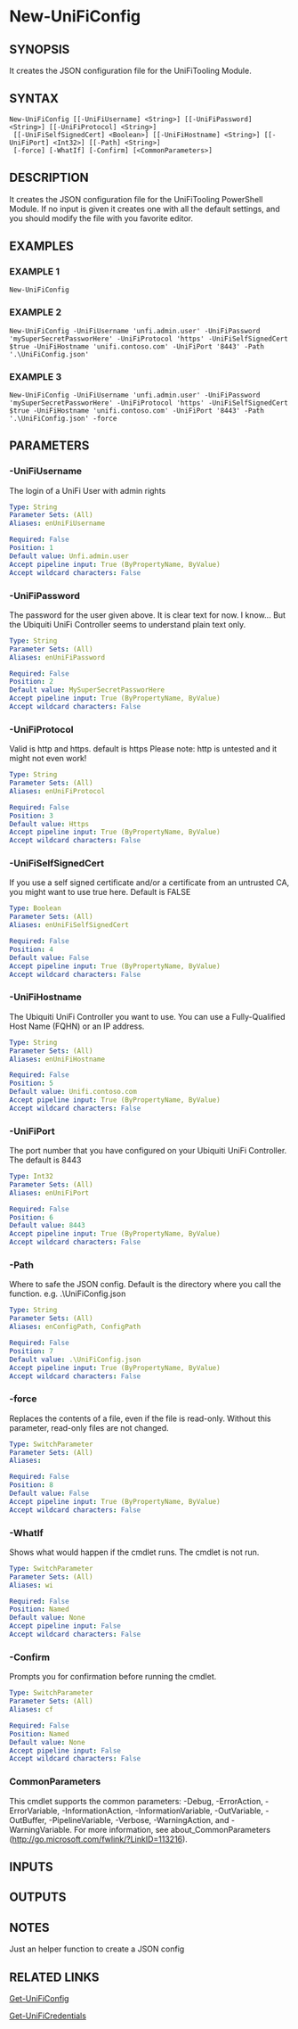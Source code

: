 ﻿---
external help file: UniFiTooling-help.xml
HelpVersion: 1.1.0
Locale: en-US
Module Guid: 7fff91a0-02eb-4df2-84d5-c7d3cd7f7a5d
Module Name: UniFiTooling
online version: https://github.com/Enatec/UniFiTooling/raw/master/docs/New-UniFiConfig.md
schema: 2.0.0
---

# New-UniFiConfig

## SYNOPSIS
It creates the JSON configuration file for the UniFiTooling Module.

## SYNTAX

```
New-UniFiConfig [[-UniFiUsername] <String>] [[-UniFiPassword] <String>] [[-UniFiProtocol] <String>]
 [[-UniFiSelfSignedCert] <Boolean>] [[-UniFiHostname] <String>] [[-UniFiPort] <Int32>] [[-Path] <String>]
 [-force] [-WhatIf] [-Confirm] [<CommonParameters>]
```

## DESCRIPTION
It creates the JSON configuration file for the UniFiTooling PowerShell Module.
If no input is given it creates one with all the default settings, and you should modify the file with you favorite editor.

## EXAMPLES

### EXAMPLE 1
```
New-UniFiConfig
```

### EXAMPLE 2
```
New-UniFiConfig -UniFiUsername 'unfi.admin.user' -UniFiPassword 'mySuperSecretPassworHere' -UniFiProtocol 'https' -UniFiSelfSignedCert $true -UniFiHostname 'unifi.contoso.com' -UniFiPort '8443' -Path '.\UniFiConfig.json'
```

### EXAMPLE 3
```
New-UniFiConfig -UniFiUsername 'unfi.admin.user' -UniFiPassword 'mySuperSecretPassworHere' -UniFiProtocol 'https' -UniFiSelfSignedCert $true -UniFiHostname 'unifi.contoso.com' -UniFiPort '8443' -Path '.\UniFiConfig.json' -force
```

## PARAMETERS

### -UniFiUsername
The login of a UniFi User with admin rights

```yaml
Type: String
Parameter Sets: (All)
Aliases: enUniFiUsername

Required: False
Position: 1
Default value: Unfi.admin.user
Accept pipeline input: True (ByPropertyName, ByValue)
Accept wildcard characters: False
```

### -UniFiPassword
The password for the user given above.
It is clear text for now.
I know...
But the Ubiquiti UniFi Controller seems to understand plain text only.

```yaml
Type: String
Parameter Sets: (All)
Aliases: enUniFiPassword

Required: False
Position: 2
Default value: MySuperSecretPassworHere
Accept pipeline input: True (ByPropertyName, ByValue)
Accept wildcard characters: False
```

### -UniFiProtocol
Valid is http and https.
default is https
Please note: http is untested and it might not even work!

```yaml
Type: String
Parameter Sets: (All)
Aliases: enUniFiProtocol

Required: False
Position: 3
Default value: Https
Accept pipeline input: True (ByPropertyName, ByValue)
Accept wildcard characters: False
```

### -UniFiSelfSignedCert
If you use a self signed certificate and/or a certificate from an untrusted CA, you might want to use true here.
Default is FALSE

```yaml
Type: Boolean
Parameter Sets: (All)
Aliases: enUniFiSelfSignedCert

Required: False
Position: 4
Default value: False
Accept pipeline input: True (ByPropertyName, ByValue)
Accept wildcard characters: False
```

### -UniFiHostname
The Ubiquiti UniFi Controller you want to use.
You can use a Fully-Qualified Host Name (FQHN) or an IP address.

```yaml
Type: String
Parameter Sets: (All)
Aliases: enUniFiHostname

Required: False
Position: 5
Default value: Unifi.contoso.com
Accept pipeline input: True (ByPropertyName, ByValue)
Accept wildcard characters: False
```

### -UniFiPort
The port number that you have configured on your Ubiquiti UniFi Controller.
The default is 8443

```yaml
Type: Int32
Parameter Sets: (All)
Aliases: enUniFiPort

Required: False
Position: 6
Default value: 8443
Accept pipeline input: True (ByPropertyName, ByValue)
Accept wildcard characters: False
```

### -Path
Where to safe the JSON config.
Default is the directory where you call the function.
e.g.
.\UniFiConfig.json

```yaml
Type: String
Parameter Sets: (All)
Aliases: enConfigPath, ConfigPath

Required: False
Position: 7
Default value: .\UniFiConfig.json
Accept pipeline input: True (ByPropertyName, ByValue)
Accept wildcard characters: False
```

### -force
Replaces the contents of a file, even if the file is read-only.
Without this parameter, read-only files are not changed.

```yaml
Type: SwitchParameter
Parameter Sets: (All)
Aliases:

Required: False
Position: 8
Default value: False
Accept pipeline input: True (ByPropertyName, ByValue)
Accept wildcard characters: False
```

### -WhatIf
Shows what would happen if the cmdlet runs.
The cmdlet is not run.

```yaml
Type: SwitchParameter
Parameter Sets: (All)
Aliases: wi

Required: False
Position: Named
Default value: None
Accept pipeline input: False
Accept wildcard characters: False
```

### -Confirm
Prompts you for confirmation before running the cmdlet.

```yaml
Type: SwitchParameter
Parameter Sets: (All)
Aliases: cf

Required: False
Position: Named
Default value: None
Accept pipeline input: False
Accept wildcard characters: False
```

### CommonParameters
This cmdlet supports the common parameters: -Debug, -ErrorAction, -ErrorVariable, -InformationAction, -InformationVariable, -OutVariable, -OutBuffer, -PipelineVariable, -Verbose, -WarningAction, and -WarningVariable.
For more information, see about_CommonParameters (http://go.microsoft.com/fwlink/?LinkID=113216).

## INPUTS

## OUTPUTS

## NOTES
Just an helper function to create a JSON config

## RELATED LINKS

[Get-UniFiConfig]()

[Get-UniFiCredentials]()


